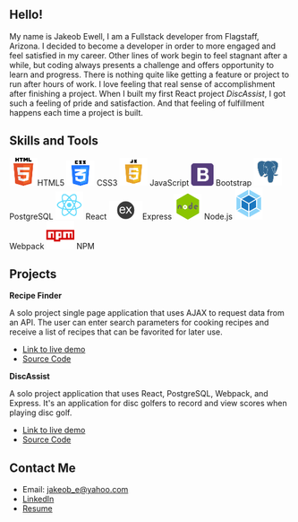## Hello!

My name is Jakeob Ewell, I am a Fullstack developer from Flagstaff, Arizona. I decided to become a developer in order to more engaged and feel satisfied in my career. Other lines of work begin to feel stagnant after a while, but coding always presents a challenge and offers opportunity to learn and progress. There is nothing quite like getting a feature or project to run after hours of work. I love feeling that real sense of accomplishment after finishing a project. When I built my first React project *DiscAssist*, I got such a feeling of pride and satisfaction. And that feeling of fulfillment happens each time a project is built. 

## Skills and Tools
![icon](https://github.com/jakeobewell/jakeobewell/blob/main/icons/HTML%20icon.png)HTML5 ![icon](https://github.com/jakeobewell/jakeobewell/blob/main/icons/CSS%20icon.png) CSS3 ![icon](https://github.com/jakeobewell/jakeobewell/blob/main/icons/JS%20icon.png) JavaScript   <img src="https://github.com/jakeobewell/jakeobewell/blob/main/icons/bootstrap%20icon.png" width="40"/>  Bootstrap ![icon](https://github.com/jakeobewell/jakeobewell/blob/main/icons/PostgreSQL%20icon.png) PostgreSQL ![icon](https://github.com/jakeobewell/jakeobewell/blob/main/icons/react%20icon.png) React <img src="https://github.com/jakeobewell/jakeobewell/blob/main/icons/express%20icon.png" width="60"/>Express ![icon](https://github.com/jakeobewell/jakeobewell/blob/main/icons/node%20icon.png) Node.js ![icon](https://github.com/jakeobewell/jakeobewell/blob/main/icons/webpack%20icon.png) Webpack ![icon](https://github.com/jakeobewell/jakeobewell/blob/main/icons/npm%20icon.png) NPM

## Projects

**Recipe Finder**

A solo project single page application that uses AJAX to request data from an API. The user can enter search parameters for cooking recipes and receive a list of recipes that can be favorited for later use. 

- [Link to live demo](https://jakeobewell.github.io/ajax-project/)
- [Source Code](https://github.com/jakeobewell/ajax-project)

**DiscAssist**

A solo project application that uses React, PostgreSQL, Webpack, and Express. It's an application for disc golfers to record and view scores when playing disc golf.

- [Link to live demo](http://disc-assist.herokuapp.com/)
- [Source Code](https://github.com/jakeobewell/Disc-Assist)

## Contact Me

- Email: jakeob_e@yahoo.com
- [LinkedIn](https://www.linkedin.com/in/jakeob-ewell-767489202/)
- [Resume](https://github.com/jakeobewell/jakeobewell/raw/main/Jakeob_Ewell_Resume.pdf)

